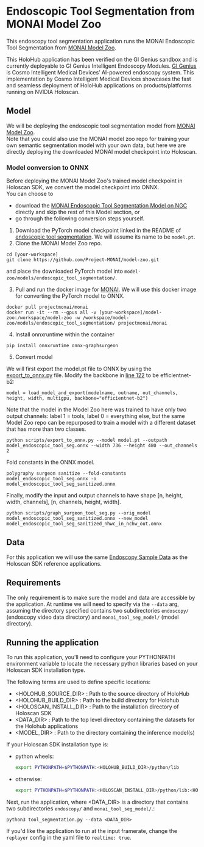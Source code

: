 # Endoscopic Tool Segmentation from MONAI Model Zoo
This endoscopy tool segmentation application runs the MONAI Endoscopic Tool Segmentation from [MONAI Model Zoo](https://github.com/Project-MONAI/model-zoo/tree/dev/models/endoscopic_tool_segmentation).


This HoloHub application has been verified on the GI Genius sandbox and is currently deployable to GI Genius Intelligent Endoscopy Modules. [GI Genius](https://www.cosmoimd.com/gi-genius/) is Cosmo Intelligent Medical Devices’ AI-powered endoscopy system. This implementation by Cosmo Intelligent Medical Devices showcases the fast and seamless deployment of HoloHub applications on products/platforms running on NVIDIA Holoscan.

## Model
We will be deploying the endoscopic tool segmentation model from [MONAI Model Zoo](https://github.com/Project-MONAI/model-zoo/tree/dev/models/endoscopic_tool_segmentation). <br>
Note that you could also use the MONAI model zoo repo for training your own semantic segmentation model with your own data, but here we are directly deploying the downloaded MONAI model checkpoint into Holoscan. 


### Model conversion to ONNX
Before deploying the MONAI Model Zoo's trained model checkpoint in Holoscan SDK, we convert the model checkpoint into ONNX. <br>
You can choose to 
- download the [MONAI Endoscopic Tool Segmentation Model on NGC](https://catalog.ngc.nvidia.com/orgs/nvidia/teams/clara-holoscan/resources/monai_endoscopic_tool_segmentation_model) directly and skip the rest of this Model section, or 
- go through the following conversion steps yourself. 

 1. Download the PyTorch model checkpoint linked in the README of [endoscopic tool segmentation](https://github.com/Project-MONAI/model-zoo/tree/dev/models/endoscopic_tool_segmentation#model-overview). We will assume its name to be `model.pt`.
 2. Clone the MONAI Model Zoo repo. 
```
cd [your-workspace]
git clone https://github.com/Project-MONAI/model-zoo.git
```
and place the downloaded PyTorch model into `model-zoo/models/endoscopic_tool_segmentation/`.

 3. Pull and run the docker image for [MONAI](https://hub.docker.com/r/projectmonai/monai). We will use this docker image for converting the PyTorch model to ONNX. 
```
docker pull projectmonai/monai
docker run -it --rm --gpus all -v [your-workspace]/model-zoo:/workspace/model-zoo -w /workspace/model-zoo/models/endoscopic_tool_segmentation/ projectmonai/monai
```
 4. Install onnxruntime within the container
 ```
pip install onnxruntime onnx-graphsurgeon
 ```
 5. Convert model
 
We will first export the model.pt file to ONNX by using the [export_to_onnx.py](https://github.com/Project-MONAI/model-zoo/blob/dev/models/endoscopic_tool_segmentation/scripts/export_to_onnx.py) file. Modify the backbone in [line 122](https://github.com/Project-MONAI/model-zoo/blob/dev/models/endoscopic_tool_segmentation/scripts/export_to_onnx.py#L122) to be efficientnet-b2:
```
model = load_model_and_export(modelname, outname, out_channels, height, width, multigpu, backbone="efficientnet-b2")
```
Note that the model in the Model Zoo here was trained to have only two output channels: label 1 = tools, label 0 = everything else, but the same Model Zoo repo can be repurposed to train a model with a different dataset that has more than two classes.
```
python scripts/export_to_onnx.py --model model.pt --outpath model_endoscopic_tool_seg.onnx --width 736 --height 480 --out_channels 2
```
Fold constants in the ONNX model.
```
polygraphy surgeon sanitize --fold-constants model_endoscopic_tool_seg.onnx -o model_endoscopic_tool_seg_sanitized.onnx
```
Finally, modify the input and output channels to have shape [n, height, width, channels], [n, channels, height, width]. 
```
python scripts/graph_surgeon_tool_seg.py --orig_model model_endoscopic_tool_seg_sanitized.onnx --new_model model_endoscopic_tool_seg_sanitized_nhwc_in_nchw_out.onnx
```

## Data
For this application we will use the same [Endoscopy Sample Data](https://catalog.ngc.nvidia.com/orgs/nvidia/teams/clara-holoscan/resources/holoscan_endoscopy_sample_data) as the Holoscan SDK reference applications.

## Requirements
The only requirement is to make sure the model and data are accessible by the application. At runtime we will need to specify via the `--data` arg, assuming the directory specified contains two subdirectories `endoscopy/` (endoscopy video data directory) and `monai_tool_seg_model/` (model directory).

## Running the application
To run this application, you'll need to configure your PYTHONPATH environment variable to locate the
necessary python libraries based on your Holoscan SDK installation type.

The following terms are used to define specific locations:
- <HOLOHUB_SOURCE_DIR> : Path to the source directory of HoloHub
- <HOLOHUB_BUILD_DIR> : Path to the build directory for Holohub
- <HOLOSCAN_INSTALL_DIR> : Path to the installation directory of Holoscan SDK
- <DATA_DIR> : Path to the top level directory containing the datasets for the Holohub applications
- <MODEL_DIR> : Path to the directory containing the inference model(s)

If your Holoscan SDK installation type is:

* python wheels:

  ```bash
  export PYTHONPATH=$PYTHONPATH:<HOLOHUB_BUILD_DIR>/python/lib
  ```

* otherwise:

  ```bash
  export PYTHONPATH=$PYTHONPATH:<HOLOSCAN_INSTALL_DIR>/python/lib:<HOLOHUB_BUILD_DIR>/python/lib
  ```
Next, run the application, where <DATA_DIR> is a directory that contains two subdirectories `endoscopy/` and `monai_tool_seg_model/`.:

```
python3 tool_segmentation.py --data <DATA_DIR>
```
If you'd like the application to run at the input framerate, change the `replayer` config in the yaml file to `realtime: true`.